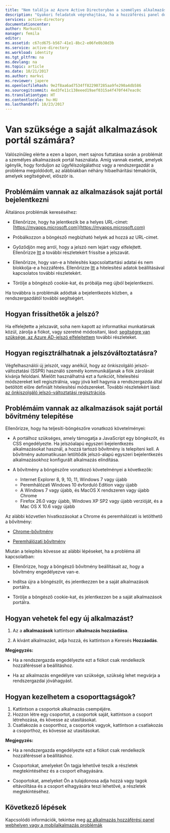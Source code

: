```yaml
---
title: "Nem találja az Azure Active Directoryban a személyes alkalmazások portállal |} Microsoft Docs"
description: "Gyakori feladatok végrehajtása, ha a hozzáférési panel dolgozunk annak."
services: active-directory
documentationcenter: 
author: MarkusVi
manager: femila
editor: 
ms.assetid: c67cd675-b567-41e1-8bc2-e06fe0b38d3b
ms.service: active-directory
ms.workload: identity
ms.tgt_pltfrm: na
ms.devlang: na
ms.topic: article
ms.date: 10/21/2017
ms.author: markvi
ms.reviewer: japere
ms.openlocfilehash: 9e2f8aa6ad7534ff822907285aa9fe290a4db586
ms.sourcegitcommit: 4ed3fe11c138eeed19aef0315a4f470f447eac0c
ms.translationtype: HT
ms.contentlocale: hu-HU
ms.lasthandoff: 10/23/2017
---
```

# <a name="do-you-need-help-with-the-my-apps-portal"></a>Van szüksége a saját alkalmazások portál számára?

Valószínűleg elérte a ezen a lapon, mert sajnos futtatása során a problémát a személyes alkalmazások portál használata. Amíg vannak esetek, amelyek igénylik, hogy forduljon az ügyfélszolgálathoz vagy a rendszergazdát a probléma megoldódott, az alábbiakban néhány hibaelhárítási témakörök, amelyek segítségével, először is.

## <a name="i-am-having-trouble-signing-into-the-my-apps-portal"></a>Problémáim vannak az alkalmazások saját portál bejelentkezni

Általános problémák kereséséhez:

- Ellenőrizze, hogy ha jelentkezik be a helyes URL-címet: [https://myapps.microsoft.com](https://myapps.microsoft.com)

- Próbálkozzon a böngésző megbízható helyek ad hozzá az URL-címet.

- Győződjön meg arról, hogy a jelszó nem lejárt vagy elfelejtett. Ellenőrizze [Itt](active-directory-passwords-update-your-own-password.md) a további részletekért frissítse a jelszavát.

- Ellenőrizze, hogy van-e a hitelesítés kapcsolattartási adatai és nem blokkolja-e a hozzáférés. Ellenőrizze [Itt](https://docs.microsoft.com/en-us/azure/multi-factor-authentication/end-user/multi-factor-authentication-end-user) a hitelesítési adatok beállításával kapcsolatos további részletekért.

- Törölje a böngésző cookie-kat, és próbálja meg újból bejelentkezni.

Ha továbbra is problémák adódtak a bejelentkezés közben, a rendszergazdától további segítségért.


## <a name="how-do-i-update-my-password"></a>Hogyan frissíthetők a jelszó?

Ha elfelejtette a jelszavát, soha nem kapott az informatikai munkatársak közül, zárolja a fiókot, vagy szeretné módosítani, lásd: [segítségre van szüksége, az Azure AD-jelszó elfelejtettem](active-directory-passwords-update-your-own-password.md) további részleteket.

## <a name="how-do-i-register-for-password-reset"></a>Hogyan regisztrálhatnak a jelszóváltoztatásra?

Végfelhasználói új jelszót, vagy anélkül, hogy az önkiszolgáló jelszó-változtatási (SSPR) használó személy kommunikáljanak a fiók zárolását kívánja feloldani. Mielőtt használhatná ezt a funkciót, hitelesítési módszereket kell regisztrálnia, vagy jóvá kell hagynia a rendszergazda által betöltött előre definiált hitelesítési módszereket. További részletekért lásd: [az önkiszolgáló jelszó-változtatási regisztrációs](active-directory-passwords-reset-register.md).


## <a name="i-am-having-trouble-installing-the-my-apps-portal-browser-extension"></a>Problémáim vannak az alkalmazások saját portál bővítmény telepítése

Ellenőrizze, hogy ha teljesíti-böngészőre vonatkozó követelményei:

- A portálhoz szükséges, amely támogatja a JavaScript egy böngészőt, és CSS engedélyezte. Ha jelszóalapú egyszeri bejelentkezés alkalmazásokat használ, a hozzá tartozó bővítmény is telepíteni kell. A bővítmény automatikusan letöltődik jelszó-alapú egyszeri bejelentkezés alkalmazásokhoz konfigurált alkalmazás elindítása.

- A bővítmény a böngészőre vonatkozó követelményei a következők:
    - Internet Explorer 8, 9, 10, 11, Windows 7 vagy újabb
    - Peremhálózati Windows 10 évforduló Edition vagy újabb
    - A Windows 7 vagy újabb, és MacOS X rendszeren vagy újabb Chrome
    - Firefox 26.0 vagy újabb, Windows XP SP2 vagy újabb verzióját, és a Mac OS X 10.6 vagy újabb

Az alábbi közvetlen hivatkozásokat a Chrome és peremhálózati is letölthető a bővítmény:

- [Chrome-bővítmény](https://chrome.google.com/webstore/detail/access-panel-extension/ggjhpefgjjfobnfoldnjipclpcfbgbhl)

- [Peremhálózati bővítmény](https://www.microsoft.com/store/apps/9pc9sckkzk84)

Miután a telepítés kövesse az alábbi lépéseket, ha a probléma áll kapcsolatban:

- Ellenőrizze, hogy a böngésző bővítmény beállításait az, hogy a bővítmény engedélyezve van-e.

- Indítsa újra a böngészőt, és jelentkezzen be a saját alkalmazások portálra.

- Törölje a böngésző cookie-kat, és jelentkezzen be a saját alkalmazások portálra.

## <a name="how-do-i-add-a-new-app"></a>Hogyan vehetek fel egy új alkalmazást?

1.  Az a **alkalmazások** kattintson **alkalmazás hozzáadása**.

2.  A kívánt alkalmazást, adja hozzá, és kattintson a Keresés **Hozzáadás**.

**Megjegyzés:**

- Ha a rendszergazda engedélyezte ezt a fiókot csak rendelkezik hozzáféréssel a beállításhoz.

- Ha az alkalmazás engedélyre van szüksége, szükség lehet megvárja a rendszergazdai jóváhagyást.


## <a name="how-do-i-manage-my-group-memberships"></a>Hogyan kezelhetem a csoporttagságok?

1. Kattintson a csoportok alkalmazás csempéjére. 
2. Hozzon létre egy csoportot, a csoportok saját, kattintson a csoport létrehozása, és kövesse az utasításokat.
3. Csatlakozás a csoporthoz, a csoportok vagyok, kattintson a csatlakozás a csoporthoz, és kövesse az utasításokat.

**Megjegyzés:**

- Ha a rendszergazda engedélyezte ezt a fiókot csak rendelkezik hozzáféréssel a beállításhoz.

- Csoportokat, amelyeket Ön tagja lehetővé teszik a részletek megtekintéséhez és a csoport elhagyására.

- Csoportokat, amelyeket Ön a tulajdonosa adja hozzá vagy tagok eltávolítása és a csoport elhagyására teszi lehetővé, a részletek megtekintéséhez.


## <a name="next-steps"></a>Következő lépések

Kapcsolódó információk, tekintse meg [az alkalmazás hozzáférési panel webhelyen vagy a mobilalkalmazás problémák](active-directory-application-access-panel-content-map.md)

